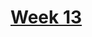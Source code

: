 # [Week 13](https://github.com/benbrastmckie/ModalHistory?tab=readme-ov-file#week-13-identity-and-aboutness-brast-mckie)
